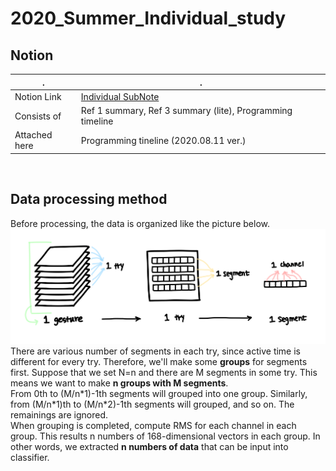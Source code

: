 # 2020_Summer_Individual_study

## Notion

| .             | .                                                                                    |
| ------------- | ------------------------------------------------------------------------------------ |
| Notion Link   | [Individual SubNote](https://www.notion.so/SubNote-c44b5edc2bce4f158651a44a88177dc6) |
| Consists of   | Ref 1 summary, Ref 3 summary (lite), Programming timeline                            |
| Attached here | Programming tineline (2020.08.11 ver.)                                               |

<br>

## Data processing method
  Before processing, the data is organized like the picture below.
![Before](/results/illust-data_structure.png)
There are various number of segments in each try, since active time is different for every try. Therefore, we'll make some **groups** for segments first. Suppose that we set N=n and there are M segments in some try. This means we want to make **n groups with M segments**.   
From 0th to (M/n\*1)-1th segments will grouped into one group. Similarly, from (M/n\*1)th to (M/n\*2)-1th segments will grouped, and so on. The remainings are ignored.   
When grouping is completed, compute RMS for each channel in each group. This results n numbers of 168-dimensional vectors in each group. In other words, we extracted **n numbers of data** that can be input into classifier.    
